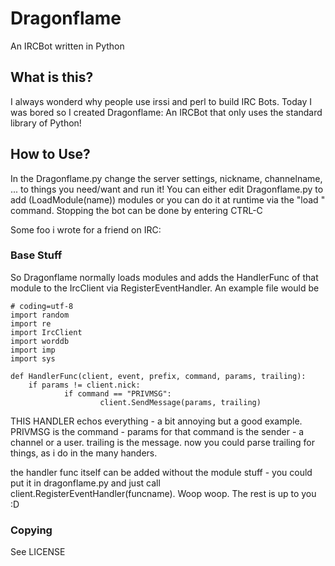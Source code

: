 # Dragonflame
An IRCBot written in Python

## What is this?
I always wonderd why people use irssi and perl to build IRC Bots. 
Today I was bored so I created Dragonflame: An IRCBot that only uses the standard library of Python!

## How to Use?
In the Dragonflame.py change the server settings, nickname, channelname, ... to things you need/want and run it!
You can either edit Dragonflame.py to add (LoadModule(name)) modules or you can do it at runtime via the "load <name>" command.
Stopping the bot can be done by entering CTRL-C

Some foo i wrote for a friend on IRC:

### Base Stuff
So Dragonflame normally loads modules and adds the HandlerFunc of that module to the IrcClient via RegisterEventHandler.
An example file would be
     
    # coding=utf-8
    import random
    import re
    import IrcClient
    import worddb
    import imp
    import sys
 
    def HandlerFunc(client, event, prefix, command, params, trailing):
        if params != client.nick:
                if command == "PRIVMSG":
                        client.SendMessage(params, trailing)
 
THIS HANDLER echos everything - a bit annoying but a good example. PRIVMSG is the command - params for that command is the sender - a channel or a user. trailing is the message.
now you could parse trailing for things, as i do in the many handers.
 
the handler func itself can be added without the module stuff - you could put it in dragonflame.py and just call client.RegisterEventHandler(funcname).
Woop woop.
The rest is up to you :D

### Copying
See LICENSE
